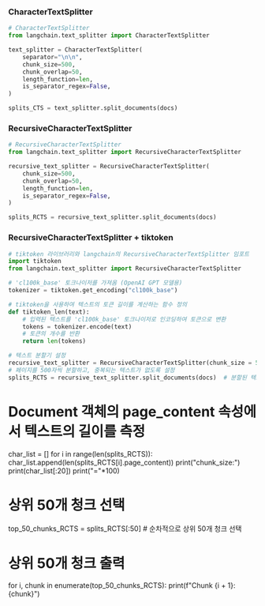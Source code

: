 ### CharacterTextSplitter
```py
# CharacterTextSplitter
from langchain.text_splitter import CharacterTextSplitter

text_splitter = CharacterTextSplitter(
    separator="\n\n",
    chunk_size=500,
    chunk_overlap=50,
    length_function=len,
    is_separator_regex=False,
)

splits_CTS = text_splitter.split_documents(docs)
```

### RecursiveCharacterTextSplitter
```py
# RecursiveCharacterTextSplitter
from langchain.text_splitter import RecursiveCharacterTextSplitter

recursive_text_splitter = RecursiveCharacterTextSplitter(
    chunk_size=500,
    chunk_overlap=50,
    length_function=len,
    is_separator_regex=False,
)

splits_RCTS = recursive_text_splitter.split_documents(docs)
```
### RecursiveCharacterTextSplitter + tiktoken
```py
# tiktoken 라이브러리와 langchain의 RecursiveCharacterTextSplitter 임포트
import tiktoken
from langchain.text_splitter import RecursiveCharacterTextSplitter

# 'cl100k_base' 토크나이저를 가져옴 (OpenAI GPT 모델용)
tokenizer = tiktoken.get_encoding("cl100k_base")

# tiktoken을 사용하여 텍스트의 토큰 길이를 계산하는 함수 정의
def tiktoken_len(text):
    # 입력된 텍스트를 'cl100k_base' 토크나이저로 인코딩하여 토큰으로 변환
    tokens = tokenizer.encode(text)
    # 토큰의 개수를 반환
    return len(tokens)

# 텍스트 분할기 설정
recursive_text_splitter = RecursiveCharacterTextSplitter(chunk_size = 500, chunk_overlap = 0, length_function = tiktoken_len)
# 페이지를 500자씩 분할하고, 중복되는 텍스트가 없도록 설정
splits_RCTS = recursive_text_splitter.split_documents(docs)  # 분할된 텍스트를 docs 변수에 저장
```


# Document 객체의 page_content 속성에서 텍스트의 길이를 측정
char_list = []
for i in range(len(splits_RCTS)):
    char_list.append(len(splits_RCTS[i].page_content))
print("chunk_size:")
print(char_list[:20])
print("="*100)

# 상위 50개 청크 선택
top_50_chunks_RCTS = splits_RCTS[:50]  # 순차적으로 상위 50개 청크 선택

# 상위 50개 청크 출력
for i, chunk in enumerate(top_50_chunks_RCTS):
    print(f"Chunk {i + 1}: {chunk}")